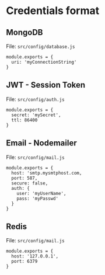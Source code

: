 # Credentials format

## MongoDB

File: `src/config/database.js`

```
module.exports = {
  uri: 'myConnectionString'
}
```

## JWT - Session Token

File: `src/config/auth.js`

```
module.exports = {
  secret: 'mySecret',
  ttl: 86400
}
```

## Email - Nodemailer

File: `src/config/mail.js`

```
module.exports = {
  host: 'smtp.mysmtphost.com,
  port: 587,
  secure: false,
  auth: {
    user: 'myUserName',
    pass: 'myPasswd'
  }
}
```

## Redis

File: `src/config/mail.js`

```
module.exports = {
  host: '127.0.0.1',
  port: 6379
}
```
